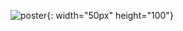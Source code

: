 ![poster](https://user-images.githubusercontent.com/56211193/149051833-807eb7ee-70b7-40ef-a7c2-827a558e8e4a.jpg){: width="50px" height="100"}
